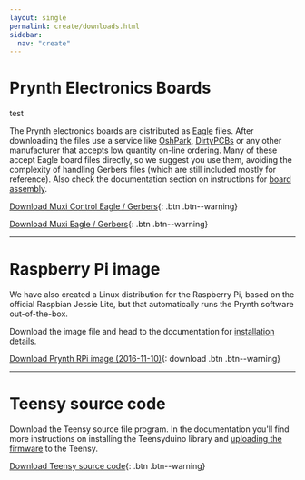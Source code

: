 ```yaml
---
layout: single
permalink: create/downloads.html
sidebar:
  nav: "create"
---
```


<style>
table, tr, td, th {border: 0px;font-size: 1em;}
</style>


# Prynth Electronics Boards

test

The Prynth electronics boards are distributed as [Eagle](https://cadsoft.io/) files.
After downloading the files use a service like [OshPark](https://oshpark.com/), [DirtyPCBs](http://dirtypcbs.com/) or any other manufacturer that accepts low quantity on-line ordering. Many of these accept Eagle board files directly, so we suggest you use them, avoiding the complexity of handling Gerbers files (which are still included mostly for reference). Also check the documentation section on instructions for [board assembly](documentation/board-assembly.html).

[Download  Muxi Control Eagle / Gerbers](https://github.com/prynth/prynth/blob/master/pcb/muxi_control/muxi_control.zip?raw=true){: .btn .btn--warning}

[Download  Muxi Eagle / Gerbers](https://github.com/prynth/prynth/blob/master/pcb/muxi/muxi.zip?raw=true){: .btn .btn--warning}

---

# Raspberry Pi image

We have also created a Linux distribution for the Raspberry Pi, based on the official Raspbian Jessie Lite, but that automatically runs the Prynth software out-of-the-box.

Download the image file and head to the documentation for [installation details](documentation/install-rpi-image.html).

[Download Prynth RPi image (2016-11-10)](https://mt.music.mcgill.ca/~idmilrepo/prynth/2016-11-10-prynth.img.zip){: download .btn .btn--warning}

---

# Teensy source code

Download the Teensy source file program. In the documentation you'll find more instructions on installing the Teensyduino library and [uploading the firmware](documentation/teensy-firmware.html) to the Teensy.

[Download Teensy source code](https://github.com/prynth/prynth/blob/master/teensy/piteensymux.zip?raw=true){: .btn .btn--warning}
